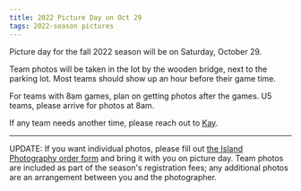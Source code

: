```yaml
---
title: 2022 Picture Day on Oct 29
tags: 2022-season pictures
---
```


Picture day for the fall 2022 season will be on Saturday, October 29.

Team photos will be taken in the lot by the wooden bridge, next to the
parking lot. Most teams should show up an hour before their game time.

For teams with 8am games, plan on getting photos after the games.
U5 teams, please arrive for photos at 8am.

If any team needs another time, please reach out to
[Kay](mailto:kayemmert@yahoo.com).

----

UPDATE: If you want individual photos, please fill out [the Island Photography
order form](/files/pictures-order-form-2022.pdf) and bring it with you on
picture day. Team photos are included as part of the season's registration
fees; any additional photos are an arrangement between you and the photographer.
